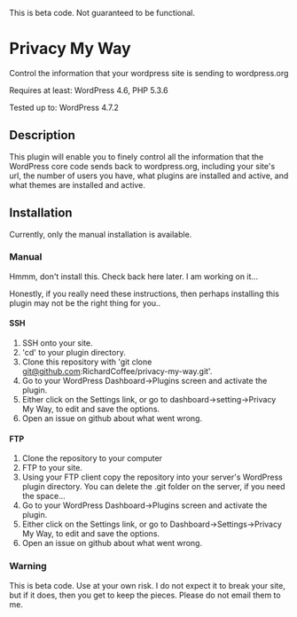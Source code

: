 This is beta code.  Not guaranteed to be functional.

# Privacy My Way
Control the information that your wordpress site is sending to wordpress.org

Requires at least: WordPress 4.6, PHP 5.3.6

Tested up to: WordPress 4.7.2

## Description
This plugin will enable you to finely control all the information that the WordPress core code sends back to wordpress.org, including your site's url, the number of users you have, what plugins are installed and active, and what themes are installed and active.

## Installation

Currently, only the manual installation is available.

### Manual

Hmmm, don't install this.  Check back here later.  I am working on it...

Honestly, if you really need these instructions, then perhaps installing this plugin may not be the right thing for you..

#### SSH

1.  SSH onto your site.
2.  'cd' to your plugin directory.
3.  Clone this repository with 'git clone git@github.com:RichardCoffee/privacy-my-way.git'.
4.  Go to your WordPress Dashboard->Plugins screen and activate the plugin.
5.  Either click on the Settings link, or go to dashboard->setting->Privacy My Way, to edit and save the options.
6.  Open an issue on github about what went wrong.

#### FTP

1.  Clone the repository to your computer
2.  FTP to your site.
3.  Using your FTP client copy the repository into your server's WordPress plugin directory.  You can delete the .git folder on the server, if you need the space...
4.  Go to your WordPress Dashboard->Plugins screen and activate the plugin.
5.  Either click on the Settings link, or go to Dashboard->Settings->Privacy My Way, to edit and save the options.
6.  Open an issue on github about what went wrong.

### Warning

This is beta code.  Use at your own risk.  I do not expect it to break your site, but if it does, then you get to keep the pieces.  Please do not email them to me.
